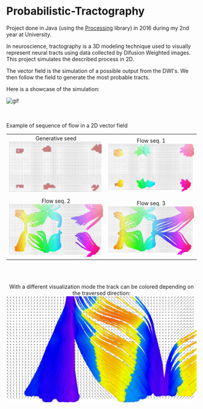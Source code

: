 # Probabilistic-Tractography

Project done in Java (using the [Processing](https://processing.org/) library) in 2016 during my 2nd year at University.

In neuroscience, tractography is a 3D modeling technique used to visually represent neural tracts using data collected by Difusion Weighted images.
This project simulates the described process in 2D.

The vector field is the simulation of a possible output from the DWI's. We then follow the field to generate the most probable tracts.

Here is a showcase of the simulation:

![gif](screenshots/showcase.gif)

<br><br>
Example of sequence of flow in a 2D vector field<br>

|  |  |
:----:|:----:
Generative seed<br><img src="/screenshots/trat_seq_seed.png" width="450"/> | Flow seq. 1<br><img src="/screenshots/trat_seq_2.png" width="450"/>
Flow seq. 2<br><img src="/screenshots/trat_seq_3.png" width="450"/> | Flow seq. 3<br><img src="/screenshots/trat_3.png" width="450"/>

<br><br>

<p align="center">
  With a different visualization mode the track can be colored depending on the traversed direction:<br>
  <img src="/screenshots/trat_1.png" width="600"/>
</p>
